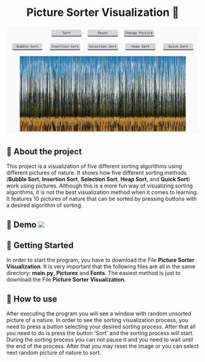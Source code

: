 <h1 align="center"> 
Picture Sorter Visualization 📶
</h1>
<p align="center"> 
  <img src="gif/logo.png">
</p>
<h2>
  📝 About the project
</h2>
<p>
  This project is a visualization of five different sorting algorithms using different pictures of nature. It shows how five different sorting methods (<b>Bubble Sort</b>, <b>Insertion Sort</b>, <b>Selection Sort</b>, <b>Heap Sort</b>, and <b>Quick Sort</b>) work using pictures. Although this is a more fun way of visualizing sorting algorithms, it is not the best visualization method when it comes to learning. It features 10 pictures of nature that can be sorted by pressing buttons with a desired algorithm of sorting.
</p>
<h2>
  🎥 Demo
  <img src="gif/demoBubbleSort.gif">
</h2> 
<h2>
  📖 Getting Started
</h2>
<p>
  In order to start the program, you have to download the File <b>Picture Sorter Visualization</b>. It is very important that the following files are all in the same directory: <b>main.py</b>, <b>Pictures</b> and <b>Fonts</b>. The easiest method is just to download the File <b>Picture Sorter Visualization</b>.
</p>
<h2>
  🔨 How to use
</h2>
<p>
  After executing the program you will see a window with random unsorted picture of a nature. In order to see the sorting visualization process, you need to press a button selecting your desired sorting process. After that all you need to do is press the button 'Sort' and the sorting process will start. During the sorting process you can not pause it and you need to wait until the end of the process. After that you may reset the image or you can select next random picture of nature to sort.
</p>
